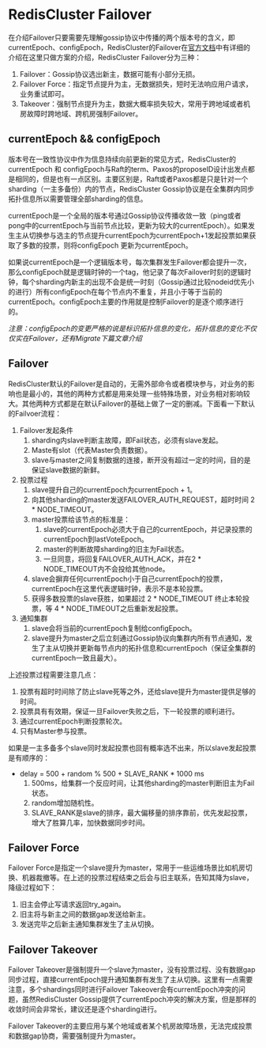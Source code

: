# RedisCluster Failover

 在介绍Failover只要需要先理解gossip协议中传播的两个版本号的含义，即currentEpoch、configEpoch，RedisCluster的Failover在[官方文档](https://redis.io/topics/cluster-spec)中有详细的介绍在这里只做方案的介绍，RedisCluster Failover分为三种：
1. Failover：Gossip协议选出新主，数据可能有小部分无损。
2. Failover Force：指定节点提升为主，无数据损失，短时无法响应用户请求，业务重试即可。
3. Takeover：强制节点提升为主，数据大概率损失较大，常用于跨地域或者机房故障时跨地域、跨机房强制Failover。

## currentEpoch && configEpoch
版本号在一致性协议中作为信息持续向前更新的常见方式，RedisCluster的currentEpoch 和 configEpoch与Raft的term、Paxos的proposeID设计出发点都是相同的，但是也有一点区别。主要区别是，Raft或者Paxos都是只是针对一个sharding（一主多备份）内的节点，RedisCluster Gossip协议是在全集群内同步拓扑信息所以需要管理全部sharding的信息。

currentEpoch是一个全局的版本号通过Gossip协议传播收敛一致（ping或者pong中的currentEpoch与当前节点比较，更新为较大的currentEpoch）。如果发生主从切换参与选主的节点提升currentEpoch为currentEpoch+1发起投票如果获取了多数的投票，则将configEpoch 更新为currentEpoch。

如果说currentEpoch是一个逻辑版本号，每次集群发生Failover都会提升一次，那么configEpoch就是逻辑时钟的一个tag，他记录了每次Failover时刻的逻辑时钟，每个sharding内新主的出现不会是统一时刻（Gossip通过比较nodeid优先小的进行）所有configEpoch在每个节点内不重复，并且小于等于当前的currentEpoch。configEpoch主要的作用就是控制Failover的是逐个顺序进行的。

_注意：configEpoch的变更严格的说是标识拓扑信息的变化，拓扑信息的变化不仅仅实在Failover，还有Migrate下篇文章介绍_


## Failover 
RedisCluster默认的Failover是自动的，无需外部命令或者模块参与，对业务的影响也是最小的，其他的两种方式都是用来处理一些特殊场景，对业务相对影响较大。其他两种方式都是在默认Failover的基础上做了一定的删减。下面看一下默认的Failvoer流程：

1. Failover发起条件
	1. sharding内slave判断主故障，即Fail状态，必须有slave发起。
	2. Maste有slot（代表Master负责数据）。
	3. slave与master之间复制数据的连接，断开没有超过一定的时间，目的是保证slave数据的新鲜。
2. 投票过程
	1. slave提升自己的currentEpoch为currentEpoch + 1。
	2. 向其他sharding的master发送FAILOVER_AUTH_REQUEST，超时时间 2 * NODE_TIMEOUT。
	3. master投票给该节点的标准是：
		1. slave的currentEpoch必须大于自己的currentEpoch，并记录投票的currentEpoch到lastVoteEpoch。
		2. master的判断故障sharding的旧主为Fail状态。
		3. 一旦同意，将回复FAILOVER_AUTH_ACK，并在2 * NODE_TIMEOUT内不会投给其他node。
	4. slave会摒弃任何currentEpoch小于自己currentEpoch的投票，currentEpoch在这里代表逻辑时钟，表示不是本轮投票。
	5. 获得多数投票的slave获胜，如果超过 2 * NODE_TIMEOUT 终止本轮投票，等 4 * NODE_TIMEOUT之后重新发起投票。
3. 通知集群
	1. slave会将当前的currentEpoch复制给configEpoch。
	2. slave提升为master之后立刻通过Gossip协议向集群内所有节点通知，发生了主从切换并更新每节点内的拓扑信息和currentEpoch（保证全集群的currentEpoch一致且最大）。


上述投票过程需要注意几点：
1. 投票有超时时间除了防止slave死等之外，还给slave提升为master提供足够的时间。
2. 投票具有有效期，保证一旦Failover失败之后，下一轮投票的顺利进行。
3. 通过currentEpoch判断投票轮次。
4. 只有Master参与投票。

如果是一主多备多个slave同时发起投票也回有概率选不出来，所以slave发起投票是有顺序的：
* delay = 500 + random % 500 + SLAVE_RANK * 1000  ms
	1. 500ms，给集群一个反应时间，让其他sharding的master判断旧主为Fail状态。
	2. random增加随机性。
	3. SLAVE_RANK是slave的排序，最大偏移量的排序靠前，优先发起投票，增大了胜算几率，加快数据同步时间。

## Failover Force
Failover Force是指定一个slave提升为master，常用于一些运维场景比如机房切换、机器裁撤等。在上述的投票过程结束之后会与旧主联系，告知其降为slave，降级过程如下：
1. 旧主会停止写请求返回try_again。
2. 旧主将与新主之间的数据gap发送给新主。
3. 发送完毕之后新主通知集群发生了主从切换。


## Failover Takeover
Failover Takeover是强制提升一个slave为master，没有投票过程、没有数据gap同步过程，直接currentEpoch提升通知集群有发生了主从切换。这里有一点需要注意，多个shardings同时进行Failover Takeover会有currentEpoch冲突的问题，虽然RedisCluster Gossip提供了currentEpoch冲突的解决方案，但是那样的收敛时间会非常长，建议还是逐个sharding进行。

Failover Takeover的主要应用与某个地域或者某个机房故障场景，无法完成投票和数据gap协商，需要强制提升为master。